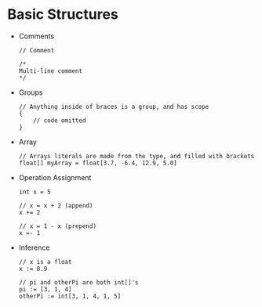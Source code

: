 # Basic Structures
- Comments
    ```
    // Comment
    
    /*
    Multi-line comment
    */
    ```
- Groups
    ```
    // Anything inside of braces is a group, and has scope 
    {
        // code omitted
    }
    ```
- Array
    ```
    // Arrays literals are made from the type, and filled with brackets
    float[] myArray = float[3.7, -6.4, 12.9, 5.0]
    ```
- Operation Assignment
    ```
    int x = 5

    // x = x + 2 (append)
    x += 2

    // x = 1 - x (prepend)
    x =- 1
    ```
- Inference
    ```
    // x is a float
    x := 8.9

    // pi and otherPi are both int[]'s
    pi := [3, 1, 4]
    otherPi := int[3, 1, 4, 1, 5]
    ```